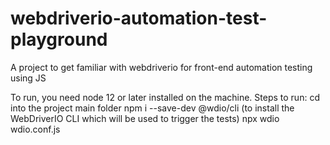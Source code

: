 # webdriverio-automation-test-playground
A project to get familiar with webdriverio for front-end automation testing using JS

To run, you need node 12 or later installed on the machine. Steps to run:
cd into the project main folder
npm i --save-dev @wdio/cli  (to install the WebDriverIO CLI which will be used to trigger the tests)
npx wdio wdio.conf.js
